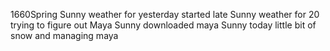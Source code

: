 1660Spring
Sunny weather for yesterday started late 
Sunny weather for 20 trying to figure out Maya 
Sunny downloaded maya
Sunny today
little bit of snow and managing maya 